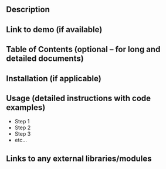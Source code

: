 ## Description
## Link to demo (if available)
## Table of Contents (optional – for long and detailed documents)
## Installation (if applicable)
## Usage (detailed instructions with code examples)
  * Step 1
  * Step 2
  * Step 3
  * etc...
## Links to any external libraries/modules